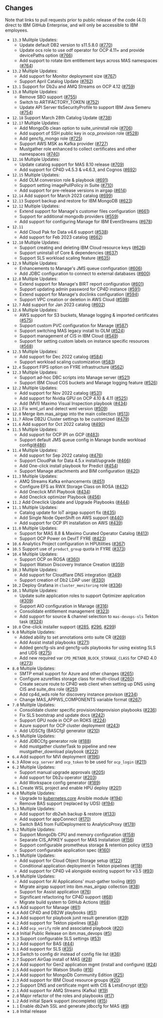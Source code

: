 ## Changes
Note that links to pull requests prior to public release of the code (4.0) direct to IBM GitHub Enterprise, and will only be accessible to IBM employees.

- `13.3` Mulitple Updates:
    - Update default DB2 version to s11.5.8.0 ([#770](https://github.com/ibm-mas/ansible-devops/pull/770))
    - Update ocs role to use odf operator for OCP 4.11+ and provide devicePaths option ([#766](https://github.com/ibm-mas/ansible-devops/pull/766))
    - Add support to rotate ibm entitlement keys across MAS namespaces ([#764](https://github.com/ibm-mas/ansible-devops/pull/764))
- `13.2` Multiple Updates:
    - Add support for Monitor deployment size ([#767](https://github.com/ibm-mas/ansible-devops/pull/767))
    - Support April Catalog Update ([#762](https://github.com/ibm-mas/ansible-devops/pull/762))
- `13.1` Support for Db2u and AMQ Streams on OCP 4.12 ([#759](https://github.com/ibm-mas/ansible-devops/pull/759))
- `13.0` Multiple Updates:
    - Remove SBO support ([#755](https://github.com/ibm-mas/ansible-devops/pull/755))
    - Switch to ARTIFACTORY_TOKEN ([#752](https://github.com/ibm-mas/ansible-devops/pull/752))
    - Update API Server tlsSecurityProfile to support IBM Java Semeru ([#754](https://github.com/ibm-mas/ansible-devops/pull/754))
- `12.18` Support March 28th Catalog Update ([#738](https://github.com/ibm-mas/ansible-devops/pull/738))
- `12.17` Multiple Updates:
    - Add MongoDb clean option to suite_uninstall role ([#706](https://github.com/ibm-mas/ansible-devops/pull/706))
    - Add support of SSH public key in ocp_provision role ([#528](https://github.com/ibm-mas/ansible-devops/pull/528))
    - Add gencfg_mongo role ([#725](https://github.com/ibm-mas/ansible-devops/pull/725))
    - Support AWS MSK as Kafka provider ([#727](https://github.com/ibm-mas/ansible-devops/pull/727))
    - Mustgather role enhanced to collect certificates and other namespaces ([#740](https://github.com/ibm-mas/ansible-devops/pull/740))
- `12.16` Multiple Updates:
    - Update catalog support for MAS 8.10 release ([#709](https://github.com/ibm-mas/ansible-devops/pull/709))
    - Add support for CP4D v4.5.3 & v4.6.3, and Cognos ([#692](https://github.com/ibm-mas/ansible-devops/pull/692))
- `12.15` Multiple Updates:
    - Add OLM conversion role & playbook ([#691](https://github.com/ibm-mas/ansible-devops/pull/691))
    - Support setting imagePullPolicy in Suite ([#710](https://github.com/ibm-mas/ansible-devops/pull/710))
    - Add support for pre-release versions in airgap ([#614](https://github.com/ibm-mas/ansible-devops/pull/614))
- `12.14` Add support for March 2023 catalog ([#699](https://github.com/ibm-mas/ansible-devops/pull/699))
- `12.13` Support backup and restore for IBM MongoDB ([#623](https://github.com/ibm-mas/ansible-devops/pull/623))
- `12.12` Multiple Updates:
    - Extend support for Manage's customer files configuration ([#661](https://github.com/ibm-mas/ansible-devops/pull/661))
    - Support for additional mongodb providers ([#559](https://github.com/ibm-mas/ansible-devops/pull/559))
    - Add support for configuring Manage for IBM EventStreams ([#678](https://github.com/ibm-mas/ansible-devops/pull/678))
- `12.11`
    - Add Cloud Pak for Data v4.6 support ([#538](https://github.com/ibm-mas/ansible-devops/pull/538))
    - Add support for Feb 2023 catalog ([#662](https://github.com/ibm-mas/ansible-devops/pull/662))
- `12.10` Multiple Updates:
    - Support creating and deleting IBM Cloud resource keys ([#626](https://github.com/ibm-mas/ansible-devops/pull/626))
    - Support uninstall of Core & dependencies ([#637](https://github.com/ibm-mas/ansible-devops/pull/637))
    - Support SLS workload scaling feature ([#635](https://github.com/ibm-mas/ansible-devops/pull/635))
- `12.9` Multiple Updates:
    - Enhancements to Manage's JMS queue configuration ([#606](https://github.com/ibm-mas/ansible-devops/pull/606))
    - Add JDBC configuration to connect to external databases ([#600]( https://github.com/ibm-mas/ansible-devops/pull/600))
- `12.8` Multiple Updates:
    - Extend support for Manage's BIRT report configuration ([#601](https://github.com/ibm-mas/ansible-devops/pull/601))
    - Support updating admin password for CP4D instance ([#591](https://github.com/ibm-mas/ansible-devops/pull/591))
    - Extend support for Manage's doclinks configuration ([#594](https://github.com/ibm-mas/ansible-devops/pull/594))
    - Support VPC creation or deletion in AWS Cloud ([#598](https://github.com/ibm-mas/ansible-devops/pull/598))
- `12.7` Add support for Jan 2023 catalog ([#602](https://github.com/ibm-mas/ansible-devops/pull/602))
- `12.6` Multiple Updates:
    - AWS support for S3 buckets, Manage logging & imported certificates ([#575](https://github.com/ibm-mas/ansible-devops/pull/575))
    - Support custom PVC configuration for Manage ([#587](https://github.com/ibm-mas/ansible-devops/pull/587))
    - Support switching MAS legacy install to OLM ([#524](https://github.com/ibm-mas/ansible-devops/pull/524))
    - Support management of CIS in IBM Cloud ([#549](https://github.com/ibm-mas/ansible-devops/pull/549))
    - Support for setting custom labels on instance specific resources ([#568](https://github.com/ibm-mas/ansible-devops/pull/568))
- `12.5` Multiple Updates:
    - Add support for Dec 2022 catalog ([#584](https://github.com/ibm-mas/ansible-devops/pull/584))
    - Support workload scaling customization ([#583](https://github.com/ibm-mas/ansible-devops/pull/583))
- `12.4` Support FIPS option on FYRE infrastructure ([#562](https://github.com/ibm-mas/ansible-devops/pull/562))
- `12.3` Multiple Updates:
    - Support ad-hoc DBC scripts into Manage server ([#521](https://github.com/ibm-mas/ansible-devops/pull/521))
    - Support IBM Cloud COS buckets and Manage logging feature ([#526](https://github.com/ibm-mas/ansible-devops/pull/526))
- `12.2` Multiple Updates:
    - Add support for Nov 2022 catalog ([#531](https://github.com/ibm-mas/ansible-devops/pull/531))
    - Add support for Nvidia GPU on OCP 4.10 & 4.11 ([#525](https://github.com/ibm-mas/ansible-devops/pull/525))
    - Add (MVI) Maximo Visual Inspection playbook ([#434](https://github.com/ibm-mas/ansible-devops/pull/434))
- `12.1` Fix wml_url and detect wml version ([#509](https://github.com/ibm-mas/ansible-devops/pull/509))
- `12.0` Merge ibm.mas_airgap into the main collection ([#513](https://github.com/ibm-mas/ansible-devops/pull/513))
- `11.7` Allow DB2U Cluster settings to be customized ([#479](https://github.com/ibm-mas/ansible-devops/pull/479))
- `11.6` Add support for Oct 2022 catalog ([#490](https://github.com/ibm-mas/ansible-devops/pull/490))
- `11.5` Multiple Updates:
    - Add support for OCP IPI on GCP ([#483](https://github.com/ibm-mas/ansible-devops/pull/483))
    - Support default JMS queue config in Manage bundle workload config([#486](https://github.com/ibm-mas/ansible-devops/pull/486))
- `11.4` Multiple Updates:
    - Add support for Sep 2022 catalog ([#476](https://github.com/ibm-mas/ansible-devops/pull/476))
    - Support CloudPak for Data 4.5.x install/upgrade ([#466](https://github.com/ibm-mas/ansible-devops/pull/466))
    - Add One-click install playbook for Predict ([#454](https://github.com/ibm-mas/ansible-devops/pull/454))
    - Support Manage attachments and BIM configuration ([#420](https://github.com/ibm-mas/ansible-devops/pull/420))
- `11.3` Multiple Updates:
    - AMQ Streams Kafka enhancements ([#451](https://github.com/ibm-mas/ansible-devops/pull/451))
    - Configure EFS as RWX Storage Class on ROSA ([#432](https://github.com/ibm-mas/ansible-devops/pull/432))
    - Add Oneclick MVI Playbook ([#434](https://github.com/ibm-mas/ansible-devops/pull/434))
    - Add Oneclick optimizer Playbook ([#456](https://github.com/ibm-mas/ansible-devops/pull/456))
- `11.2` Add Oneclick Update and Upgrade Playbooks ([#444](https://github.com/ibm-mas/ansible-devops/pull/444))
- `11.1` Multiple Updates:
    - Catalog update for IoT airgap support fix ([#435](https://github.com/ibm-mas/ansible-devops/pull/435))
    - Add Single Node OpenShift on AWS support ([#440](https://github.com/ibm-mas/ansible-devops/pull/440))
    - Add support for OCP IPI installation on AWS ([#439](https://github.com/ibm-mas/ansible-devops/pull/439))
- `11.0` Multiple Updates:
    - Support for MAS 8.8 & Maximo Curated Operator Catalog ([#413](https://github.com/ibm-mas/ansible-devops/pull/413))
    - Support OCP Power on DevIT FYRE ([#423](https://github.com/ibm-mas/ansible-devops/pull/423))
- `10.6` Analytics Project configuration in HPUtilities ([#367](https://github.com/ibm-mas/ansible-devops/pull/367))
- `10.5` Support use of `product_group` quota in FYRE ([#373](https://github.com/ibm-mas/ansible-devops/pull/373))
- `10.4` Multiple Updates:
    - Support OCP on ROSA ([#360](https://github.com/ibm-mas/ansible-devops/pull/360))
    - Support Watson Discovery Instance Creation ([#359](https://github.com/ibm-mas/ansible-devops/pull/359))
- `10.3` Multiple Updates:
    - Add support for Cloudflare DNS integration ([#349](https://github.com/ibm-mas/ansible-devops/pull/349))
    - Support creation of Db2 LDAP user ([#330](https://github.com/ibm-mas/ansible-devops/pull/330))
- `10.2` Deploy Grafana in `cluster_monitoring` role ([#336](https://github.com/ibm-mas/ansible-devops/pull/336))
- `10.1` Multiple Updates:
    - Update suite application roles to support Optimizer application ([#309](https://github.com/ibm-mas/ansible-devops/pull/309))
    - Support AIO configuration in Manage ([#316](https://github.com/ibm-mas/ansible-devops/pull/316))
    - Consolidate entitlement management ([#323](https://github.com/ibm-mas/ansible-devops/pull/323))
    - Add support for source & channel selection to `mas-devops-sls` Tekton task ([#324](https://github.com/ibm-mas/ansible-devops/pull/324))
- `10.0` One-click installer support ([#285](https://github.com/ibm-mas/ansible-devops/pull/285), [#296](https://github.com/ibm-mas/ansible-devops/pull/296), [#299](https://github.com/ibm-mas/ansible-devops/pull/299))
- `9.0` Multiple Updates:
    - Added ability to set annotations onto suite CR ([#269](https://github.com/ibm-mas/ansible-devops/pull/269))
    - Add Assist install playbooks ([#271](https://github.com/ibm-mas/ansible-devops/pull/271))
    - Added gencfg-sls and gencfg-uds playbooks for using existing SLS and UDS ([#275](https://github.com/ibm-mas/ansible-devops/pull/275))
    - Add new required var `CPD_METADB_BLOCK_STORAGE_CLASS` for CP4D 4.0 ([#273](https://github.com/ibm-mas/ansible-devops/pull/273))
- `8.0` Multiple Updates:
    - SMTP email support for Azure and other changes ([#265](https://github.com/ibm-mas/ansible-devops/pull/265))
    - Configure azurefiles storage class for multi-cloud ([#260](https://github.com/ibm-mas/ansible-devops/pull/260))
    - Create secure route to CP4D web client when setting up DNS using CIS and suite_dns role ([#251](https://github.com/ibm-mas/ansible-devops/pull/251))
    - Add cp4d_wds role for discovery instance provison ([#234](https://github.com/ibm-mas/ansible-devops/pull/234))
    - Change MAS_APPWS_COMPONENTS variable format ([#267](https://github.com/ibm-mas/ansible-devops/pull/267))
- `7.0` Mulitple Updates:
    - Consolidate cluster specific provision/deprovision playbooks ([#236](https://github.com/ibm-mas/ansible-devops/pull/236))
    - Fix SLS bootstrap and update docs ([#242](https://github.com/ibm-mas/ansible-devops/pull/242))
    - Support GPU node in OCP on ROKS ([#224](https://github.com/ibm-mas/ansible-devops/pull/224))
    - Azure support for OCP cluster deployment ([#243](https://github.com/ibm-mas/ansible-devops/pull/243))
    - Add UDSCfg (BASCfg) generator ([#210](https://github.com/ibm-mas/ansible-devops/pull/210))
- `6.5` Multiple Updates:
    - Add JDBCCfg generator role ([#188](https://github.com/ibm-mas/ansible-devops/pull/188))
    - Add mustgather clusterTask to pipeline and new mustgather_download playbook ([#222](https://github.com/ibm-mas/ansible-devops/pull/222))
- `6.4` Add support for MVI deployment ([#196](https://github.com/ibm-mas/ansible-devops/pull/196))
- `6.3` Allow `ocp_server` and `ocp_token` to be used for `ocp_login` ([#211](https://github.com/ibm-mas/ansible-devops/pull/211))
- `6.2` Multiple Updates:
    - Support manual upgrade approvals ([#205](https://github.com/ibm-mas/ansible-devops/pull/205))
    - Add support for Db2u operator ([#203](https://github.com/ibm-mas/ansible-devops/pull/203))
    - Add Workspace config generator ([#189](https://github.com/ibm-mas/ansible-devops/pull/189))
- `6.1` Create WSL project and enable HPU deploy ([#201](https://github.com/ibm-mas/ansible-devops/pull/201))
- `6.0` Multiple Updates:
    - Upgrade to [kubernetes.core](https://docs.ansible.com/ansible/latest/collections/kubernetes/core/) Ansible module ([#194](https://github.com/ibm-mas/ansible-devops/pull/194))
    - Remove BAS support (replaced by UDS) ([#194](https://github.com/ibm-mas/ansible-devops/pull/194))
- `5.3` Multiple Updates:
    - Add support for db2wh backup & restore ([#133](https://github.com/ibm-mas/ansible-devops/pull/133))
    - Add support for appConnect ([#170](https://github.com/ibm-mas/ansible-devops/pull/170))
    - Switch BAS from FullDeployment to AnalyticsProxy ([#178](https://github.com/ibm-mas/ansible-devops/pull/178))
- `5.2` Multiple Updates:
    - Support MongoDb CPU and memory configuration ([#158](https://github.com/ibm-mas/ansible-devops/pull/158))
    - Separate CIS_APIKEY support for MAS Installation ([#156](https://github.com/ibm-mas/ansible-devops/pull/156))
    - Support configurable prometheus storage & retention policy ([#151](https://github.com/ibm-mas/ansible-devops/pull/151))
    - Support configurable application spec ([#160](https://github.com/ibm-mas/ansible-devops/pull/160))
- `5.1` Multiple Updates:
    - Add support for Cloud Object Storage setup ([#122](https://github.com/ibm-mas/ansible-devops/pull/122))
    - Conditional application deployment in Tekton pipelines ([#118](https://github.com/ibm-mas/ansible-devops/pull/118))
    - Add support for CP4D v4 alongside existing support for v3.5 ([#93](https://github.com/ibm-mas/ansible-devops/pull/93))
- `5.0` Multiple Updates:
    - Add support for AI Applications' must-gather tooling ([#91](https://github.com/ibm-mas/ansible-devops/pull/91))
    - Migrate airgap support into ibm.mas_airgap collection ([#38](https://github.com/ibm-mas/ansible-devops/pull/38))
    - Support for Assist application ([#76](https://github.com/ibm-mas/ansible-devops/pull/76))
    - Significant refactoring for CP4D support ([#68](https://github.com/ibm-mas/ansible-devops/pull/68))
    - Migrate build system to GitHub Actions ([#68](https://github.com/ibm-mas/ansible-devops/pull/68))
- `4.5` Add support for Manage ([#61](https://github.com/ibm-mas/ansible-devops/pull/61))
- `4.4` Add CP4D and DB2W playbooks ([#51](https://github.com/ibm-mas/ansible-devops/pull/51))
- `4.3` Add support for playbook junit result generation ([#39](https://github.com/ibm-mas/ansible-devops/pull/39))
- `4.2` Add support for Tekton pipelines ([#34](https://github.com/ibm-mas/ansible-devops/pull/34))
- `4.1` Add `ocp_verify` role and associated playbook ([#20](https://github.com/ibm-mas/ansible-devops/pull/20))
- `4.0` Initial Public Release on ibm.mas_devops ([#5](https://github.com/ibm-mas/ansible-devops/pull/5))
- `3.3` Support configurable SLS settings ([#53](https://github.ibm.com/maximoappsuite/mas-devops-ansible/pull/53))
- `3.2` Add support for BAS ([#44](https://github.ibm.com/maximoappsuite/mas-devops-ansible/pull/44))
- `3.1` Add support for SLS ([#35](https://github.ibm.com/maximoappsuite/mas-devops-ansible/pull/35))
- `3.0` Switch to config dir instead of config file list ([#36](https://github.ibm.com/maximoappsuite/mas-devops-ansible/pull/36))
- `2.7` Support AirGap install of MAS ([#28](https://github.ibm.com/maximoappsuite/mas-devops-ansible/pull/28))
- `2.6` Add support for Gen2 application mgmt (install and configure) ([#24](https://github.ibm.com/maximoappsuite/mas-devops-ansible/pull/24))
- `2.5` Add support for Watson Studio ([#16](https://github.ibm.com/maximoappsuite/mas-devops-ansible/pull/16))
- `2.4` Add support for MongoDb Community Edition ([#25](https://github.ibm.com/maximoappsuite/mas-devops-ansible/pull/25))
- `2.3` Add support for IBM Cloud resource groups ([#20](https://github.ibm.com/maximoappsuite/mas-devops-ansible/pull/20))
- `2.2` Support DNS and certificate mgmt with CIS & LetsEncrypt ([#10](https://github.ibm.com/maximoappsuite/mas-devops-ansible/pull/10))
- `2.1` Add support for AMQ Streams (Kafka) ([#19](https://github.ibm.com/maximoappsuite/mas-devops-ansible/pull/19))
- `2.0` Major refactor of the roles and playbooks ([#17](https://github.ibm.com/maximoappsuite/mas-devops-ansible/pull/17))
- `1.2` Add initial Spark support (incomplete) ([#15](https://github.ibm.com/maximoappsuite/mas-devops-ansible/pull/15))
- `1.1` Enable db2wh SSL and generate jdbccfg for MAS ([#9](https://github.ibm.com/maximoappsuite/mas-devops-ansible/pull/9))
- `1.0` Initial release
